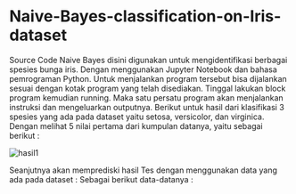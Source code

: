 # Naive-Bayes-classification-on-Iris-dataset
Source Code Naive Bayes disini digunakan untuk mengidentifikasi berbagai spesies bunga iris. Dengan menggunakan Jupyter Notebook dan bahasa pemrograman Python. 
Untuk menjalankan program tersebut bisa dijalankan sesuai dengan kotak program yang telah disediakan. Tinggal lakukan block program kemudian running. Maka satu persatu program akan menjalankan instruksi dan mengeluarkan outputnya.
Berikut untuk hasil dari klasifikasi 3 spesies yang ada pada dataset yaitu setosa, versicolor, dan virginica.
Dengan melihat 5 nilai pertama dari kumpulan datanya, yaitu sebagai berikut : 

![hasil1](https://user-images.githubusercontent.com/44889084/113510669-1b3beb00-9586-11eb-9ae1-b0637ee520b4.PNG)

Seanjutnya akan memprediski hasil Tes dengan menggunakan data yang ada pada dataset :
Sebagai berikut data-datanya :




